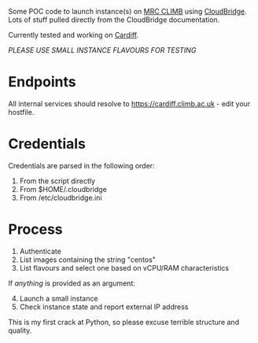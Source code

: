 Some POC code to launch instance(s) on [MRC CLIMB](https://climb.ac.uk) using [CloudBridge](http://cloudbridge.cloudve.org/en/latest/). Lots of stuff pulled directly from the CloudBridge documentation.

Currently tested and working on [Cardiff](https://cardiff.climb.ac.uk).

*PLEASE USE SMALL INSTANCE FLAVOURS FOR TESTING*

# Endpoints
All internal services should resolve to https://cardiff.climb.ac.uk - edit your hostfile.

# Credentials
Credentials are parsed in the following order:
1. From the script directly
2. From $HOME/.cloudbridge
3. From /etc/cloudbridge.ini

# Process
1. Authenticate
2. List images containing the string "centos"
3. List flavours and select one based on vCPU/RAM characteristics

If _anything_ is provided as an argument:

4. Launch a small instance 
5. Check instance state and report external IP address



This is my first crack at Python, so please excuse terrible structure and quality.
